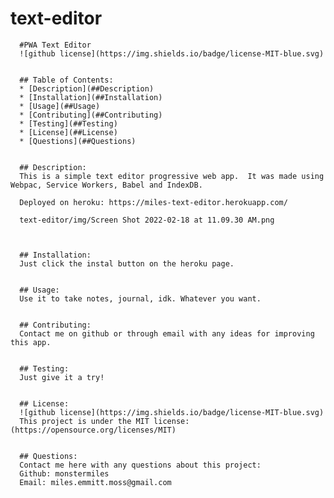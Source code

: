 # text-editor

      
      #PWA Text Editor
      ![github license](https://img.shields.io/badge/license-MIT-blue.svg)


      ## Table of Contents:
      * [Description](##Description) 
      * [Installation](##Installation)
      * [Usage](##Usage)
      * [Contributing](##Contributing)
      * [Testing](##Testing)
      * [License](##License)
      * [Questions](##Questions)


      ## Description:
      This is a simple text editor progressive web app.  It was made using Webpac, Service Workers, Babel and IndexDB. 

      Deployed on heroku: https://miles-text-editor.herokuapp.com/

      text-editor/img/Screen Shot 2022-02-18 at 11.09.30 AM.png

      
      
      ## Installation:
      Just click the instal button on the heroku page. 

      
      ## Usage:
      Use it to take notes, journal, idk. Whatever you want. 


      ## Contributing:
      Contact me on github or through email with any ideas for improving this app. 

      
      ## Testing:
      Just give it a try!


      ## License:
      ![github license](https://img.shields.io/badge/license-MIT-blue.svg)
      This project is under the MIT license: (https://opensource.org/licenses/MIT)

      
      ## Questions:
      Contact me here with any questions about this project:
      Github: monstermiles
      Email: miles.emmitt.moss@gmail.com